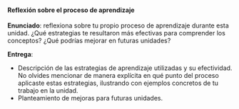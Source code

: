 #### Reflexión sobre el proceso de aprendizaje

**Enunciado**: reflexiona sobre tu propio proceso de aprendizaje durante esta unidad. ¿Qué estrategias te resultaron más efectivas para comprender los conceptos? ¿Qué podrías mejorar en futuras unidades?

**Entrega**: 

- Descripción de las estrategias de aprendizaje utilizadas y su efectividad. No olvides mencionar de manera explícita 
en qué punto del proceso aplicaste estas estrategias, ilustrando con ejemplos concretos de tu trabajo en la unidad.
- Planteamiento de mejoras para futuras unidades.